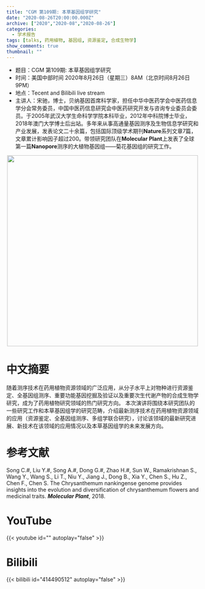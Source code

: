 ```yaml
---
title: "CGM 第109期: 本草基因组学研究"
date: "2020-08-26T20:00:00.000Z"
archive: ["2020","2020-08","2020-08-26"]
categories:
  - 学术报告
tags: [talks, 药用植物, 基因组, 资源鉴定, 合成生物学]
show_comments: true
thumbnail: ""
---
```


- 题目：CGM 第109期: 本草基因组学研究
- 时间：美国中部时间 2020年8月26日（星期三）8AM（北京时间8月26日9PM）
- 地点：Tecent and Bilibili live stream
- 主讲人：宋驰，博士，贝纳基因首席科学家，担任中华中医药学会中医药信息学分会常务委员，中国中医药信息研究会中医药研究开发与咨询专业委员会委员。于2005年武汉大学生命科学学院本科毕业，2012年中科院博士毕业，2018年澳门大学博士后出站。多年来从事高通量基因测序及生物信息学研究和产业发展，发表论文二十余篇，包括国际顶级学术期刊**Nature**系列文章7篇，文章累计影响因子超过200。带领研究团队在**Molecular Plant**上发表了全球第一篇**Nanopore**测序的大植物基因组——菊花基因组的研究工作。

<div align="center">
<img src="https://i.loli.net/2020/08/23/73lkeL1W2XSJgov.jpg" height=500>
</div>

# 中文摘要

随着测序技术在药用植物资源领域的广泛应用，从分子水平上对物种进行资源鉴定、全基因组测序、重要功能基因挖掘及验证以及重要次生代谢产物的合成生物学研究，成为了药用植物研究领域的热门研究方向。
本次演讲将围绕本研究团队的一些研究工作和本草基因组学的研究范畴，介绍最新测序技术在药用植物资源领域的应用（资源鉴定、全基因组测序、多组学联合研究），讨论该领域的最新研究进展、新技术在该领域的应用情况以及本草基因组学的未来发展方向。


# 参考文献

Song C.#, Liu Y.#, Song A.#, Dong G.#, Zhao H.#, Sun W., Ramakrishnan S., Wang Y., Wang S., Li T., Niu Y., Jiang J., Dong B., Xia Y., Chen S., Hu Z., Chen F., Chen S. The Chrysanthemum nankingense genome provides insights into the evolution and diversification of chrysanthemum flowers and medicinal traits. ***Molecular Plant***, 2018.

# YouTube

{{< youtube id="" autoplay="false" >}}

# Bilibili

{{< bilibili id="414490512" autoplay="false" >}}

